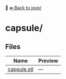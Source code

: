 📁 [⬅ Back to jove/](../README.md)

# capsule/

## Files

| Name | Preview |
|------|---------|
| [capsule.stl](./capsule.stl) | — |